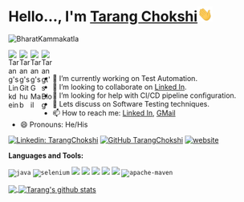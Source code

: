 <h1>Hello..., I'm <a href="https://tarangchokshi.in/">Tarang Chokshi</a><img src="https://raw.githubusercontent.com/ABSphreak/ABSphreak/master/gifs/Hi.gif" width="30px"></h1>


<p align="left"> <img src="https://komarev.com/ghpvc/?username=tarangchokshi&label=Views&color=blue&style=plastic" alt="BharatKammakatla" /> </p>



<a href="https://linkedin.com/in/tarang-chokshi">
  <img align="left" alt="Tarang's Linkdein" width="22px" src="https://cdn.jsdelivr.net/npm/simple-icons@v3/icons/linkedin.svg" />
</a>
<a href="https://github.com/tarangchokshi">
  <img align="left" alt="Tarang's Github" width="22px" src="https://cdn.jsdelivr.net/npm/simple-icons@v3/icons/github.svg" />
</a>
<a href="mailto:contact@tarangchokshi.in">
  <img align="left" alt="Tarang's GMail" width="22px" src="https://cdn.jsdelivr.net/npm/simple-icons@v3/icons/gmail.svg" />
</a>
<a href="https://tarangchokshi.in/blog">
  <img align="left" alt="Tarangt's Blog" width="22px" src="https://cdn.jsdelivr.net/npm/simple-icons@v3/icons/hashnode.svg" />
</a>


<br/>
<br/>


- 🔭 I’m currently working on Test Automation.
- 👯 I’m looking to collaborate on [Linked In](https://linkedin.com/in/tarang-chokshi).
- 🤔 I’m looking for help with CI/CD pipeline configuration.
- 💬 Lets discuss on Software Testing techniques.
- 📫 How to reach me: [Linked In](https://linkedin.com/in/tarang-chokshi), [GMail](mailto:contact@tarangchokshi.in)
- 😄 Pronouns: He/His


[![Linkedin: TarangChokshi](https://img.shields.io/badge/-tarangchokshi-blue?style=flat-square&logo=Linkedin&logoColor=white&link=https://www.linkedin.com/in/tarang-chokshi/)](https://www.linkedin.com/in/tarang-chokshi/)
[![GitHub TarangChokshi](https://img.shields.io/github/followers/tarangchokshi?label=follow&style=social)](https://github.com/tarangchokshi)
[![website](https://img.shields.io/badge/PortfolioWebsite-tarangchokshi.in-2648ff?style=flat-square&logo=google-chrome)](https://tarangchokshi.in/)


**Languages and Tools:**  

<code><img height="30" alt="java" src="https://user-images.githubusercontent.com/28840761/89373844-54cd0580-d71c-11ea-8525-e618ed8e029d.png"></code>
<code><img height="30" alt="selenium" src="https://user-images.githubusercontent.com/28840761/89373854-572f5f80-d71c-11ea-8368-3846394b1948.png"></code>
<code><img height="30" src="https://user-images.githubusercontent.com/28840761/89373836-53034200-d71c-11ea-90c2-8af982862024.png"></code>
<code><img height="30" src="https://user-images.githubusercontent.com/28840761/89373837-53034200-d71c-11ea-8a99-a1c965213ebf.png"></code>
<code><img height="30" src="https://user-images.githubusercontent.com/28840761/89373840-54346f00-d71c-11ea-8986-c7b64a757cfe.png"></code>
<code><img height="30" src="https://user-images.githubusercontent.com/28840761/89373842-54cd0580-d71c-11ea-9643-e145b5c4e727.png"></code>
<code><img height="30" src="https://user-images.githubusercontent.com/28840761/89373845-55659c00-d71c-11ea-827a-a381e836e1d8.png"></code>
<code><img height="30" alt="apache-maven" src="https://user-images.githubusercontent.com/28840761/89373834-51d21500-d71c-11ea-8799-b80a6c095b67.png"></code>


<a href="https://github.com/tarangchokshi">
  <img align="center" src="https://github-readme-stats.vercel.app/api/top-langs/?username=tarangchokshi&theme=tokyonight&hide_langs_below=1" />
</a>
<a href="https://github.com/tarangchokshi">
 <img align="center" src="https://github-readme-stats.vercel.app/api?username=tarangchokshi&show_icons=true&theme=tokyonight&line_height=27" alt="Tarang's github stats"/>
</a>

<div align="center">


</div>
